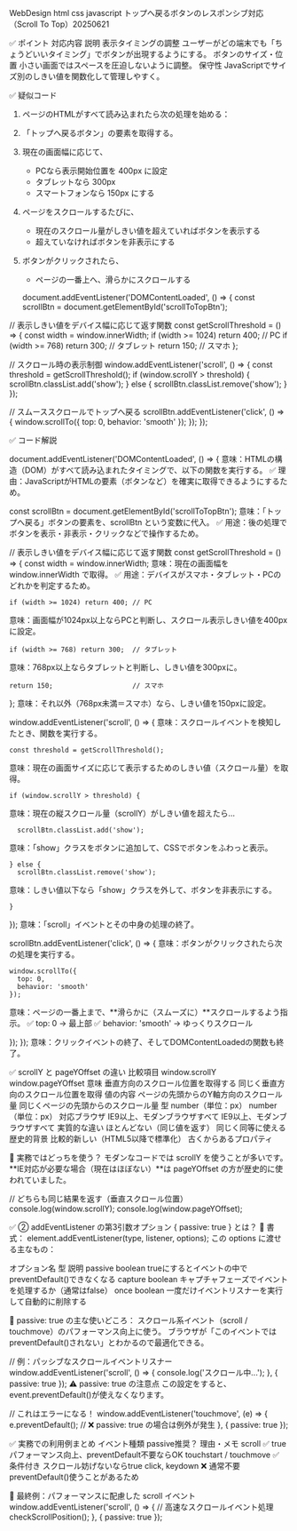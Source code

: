 WebDesign html css javascript トップへ戻るボタンのレスポンシブ対応（Scroll To Top）20250621

✅ ポイント
対応内容	                説明
表示タイミングの調整	ユーザーがどの端末でも「ちょうどいいタイミング」でボタンが出現するようにする。
ボタンのサイズ・位置	小さい画面ではスペースを圧迫しないように調整。
保守性	               JavaScriptでサイズ別のしきい値を関数化して管理しやすく。

✅ 疑似コード
1. ページのHTMLがすべて読み込まれたら次の処理を始める：

2. 「トップへ戻るボタン」の要素を取得する。

3. 現在の画面幅に応じて、
   - PCなら表示開始位置を 400px に設定
   - タブレットなら 300px
   - スマートフォンなら 150px にする

4. ページをスクロールするたびに、
   - 現在のスクロール量がしきい値を超えていればボタンを表示する
   - 超えていなければボタンを非表示にする

5. ボタンがクリックされたら、
   - ページの一番上へ、滑らかにスクロールする

   document.addEventListener('DOMContentLoaded', () => {
  const scrollBtn = document.getElementById('scrollToTopBtn');

  // 表示しきい値をデバイス幅に応じて返す関数
  const getScrollThreshold = () => {
    const width = window.innerWidth;
    if (width >= 1024) return 400; // PC
    if (width >= 768) return 300;  // タブレット
    return 150;                    // スマホ
  };

  // スクロール時の表示制御
  window.addEventListener('scroll', () => {
    const threshold = getScrollThreshold();
    if (window.scrollY > threshold) {
      scrollBtn.classList.add('show');
    } else {
      scrollBtn.classList.remove('show');
    }
  });

  // スムーススクロールでトップへ戻る
  scrollBtn.addEventListener('click', () => {
    window.scrollTo({
      top: 0,
      behavior: 'smooth'
    });
  });
});


✅ コード解説

document.addEventListener('DOMContentLoaded', () => {
意味：HTMLの構造（DOM）がすべて読み込まれたタイミングで、以下の関数を実行する。
✅ 理由：JavaScriptがHTMLの要素（ボタンなど）を確実に取得できるようにするため。

  const scrollBtn = document.getElementById('scrollToTopBtn');
意味：「トップへ戻る」ボタンの要素を、scrollBtn という変数に代入。
✅ 用途：後の処理でボタンを表示・非表示・クリックなどで操作するため。

  // 表示しきい値をデバイス幅に応じて返す関数
  const getScrollThreshold = () => {
    const width = window.innerWidth;
意味：現在の画面幅を window.innerWidth で取得。
✅ 用途：デバイスがスマホ・タブレット・PCのどれかを判定するため。

    if (width >= 1024) return 400; // PC
意味：画面幅が1024px以上ならPCと判断し、スクロール表示しきい値を400pxに設定。

    if (width >= 768) return 300;  // タブレット
意味：768px以上ならタブレットと判断し、しきい値を300pxに。

    return 150;                    // スマホ
  };
意味：それ以外（768px未満＝スマホ）なら、しきい値を150pxに設定。

  window.addEventListener('scroll', () => {
意味：スクロールイベントを検知したとき、関数を実行する。

    const threshold = getScrollThreshold();
意味：現在の画面サイズに応じて表示するためのしきい値（スクロール量）を取得。

    if (window.scrollY > threshold) {
意味：現在の縦スクロール量（scrollY）がしきい値を超えたら…

      scrollBtn.classList.add('show');
意味：「show」クラスをボタンに追加して、CSSでボタンをふわっと表示。

    } else {
      scrollBtn.classList.remove('show');
意味：しきい値以下なら「show」クラスを外して、ボタンを非表示にする。

    }
  });
意味：「scroll」イベントとその中身の処理の終了。

  scrollBtn.addEventListener('click', () => {
意味：ボタンがクリックされたら次の処理を実行する。

    window.scrollTo({
      top: 0,
      behavior: 'smooth'
    });
意味：ページの一番上まで、**滑らかに（スムーズに）**スクロールするよう指示。
✅ top: 0 → 最上部
✅ behavior: 'smooth' → ゆっくりスクロール

  });
});
意味：クリックイベントの終了、そしてDOMContentLoadedの関数も終了。



✅  scrollY と pageYOffset の違い
比較項目	    window.scrollY	                            window.pageYOffset
意味	        垂直方向のスクロール位置を取得する	        同じく垂直方向のスクロール位置を取得
値の内容	    ページの先頭からのY軸方向のスクロール量	    同じくページの先頭からのスクロール量
型	            number（単位：px）	                        number（単位：px）
対応ブラウザ	IE9以上、モダンブラウザすべて	            IE9以上、モダンブラウザすべて
実質的な違い	ほとんどない（同じ値を返す）	            同じく同等に使える
歴史的背景	    比較的新しい（HTML5以降で標準化）	        古くからあるプロパティ

🔎 実務ではどっちを使う？
モダンなコードでは scrollY を使うことが多いです。
**IE対応が必要な場合（現在はほぼない）**は pageYOffset の方が歴史的に使われていました。

// どちらも同じ結果を返す（垂直スクロール位置）
console.log(window.scrollY);
console.log(window.pageYOffset);


✅ ② addEventListener の第3引数オプション { passive: true } とは？
🧾 書式：
element.addEventListener(type, listener, options);
この options に渡せる主なもの：

オプション名	        型	                     説明
passive	        boolean	            trueにするとイベントの中でpreventDefault()できなくなる
capture	        boolean	            キャプチャフェーズでイベントを処理するか（通常はfalse）
once	        boolean	            一度だけイベントリスナーを実行して自動的に削除する

🧠 passive: true の主な使いどころ：
スクロール系イベント（scroll / touchmove）のパフォーマンス向上に使う。
ブラウザが「このイベントではpreventDefault()されない」とわかるので最適化できる。

// 例：パッシブなスクロールイベントリスナー
window.addEventListener('scroll', () => {
  console.log('スクロール中...');
}, { passive: true });
⚠️ passive: true の注意点
この設定をすると、event.preventDefault()が使えなくなります。

// これはエラーになる！
window.addEventListener('touchmove', (e) => {
  e.preventDefault(); // ❌ passive: true の場合は例外が発生
}, { passive: true });

✅ 実務での利用例まとめ
イベント種類	            passive推奨？	            理由・メモ
scroll	                ✅ true	                    パフォーマンス向上、preventDefault不要ならOK
touchstart / touchmove	✅ 条件付き	                スクロール妨げないならtrue
click, keydown	        ❌ 通常不要	                preventDefault()使うことがあるため

🧩 最終例：パフォーマンスに配慮した scroll イベント
window.addEventListener('scroll', () => {
  // 高速なスクロールイベント処理
  checkScrollPosition();
}, { passive: true });
